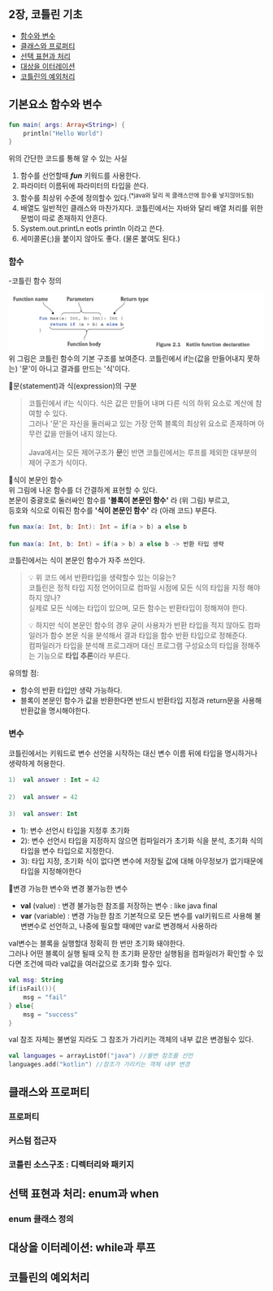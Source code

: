 ## 2장, 코틀린 기초

* [함수와 변수](#기본요소-함수와-변수)
* [클래스와 프로퍼티](#클래스와-프로퍼티)
* [선택 표현과 처리](#선택-표현과-처리-enum과-when)
* [대상을 이터레이션](#대상을-이터레이션-while과-루프)
* [코틀린의 예외처리](#코틀린의-예외처리)
## 기본요소 함수와 변수
```kotlin
fun main( args: Array<String>) {
    println("Hello World")
}
```
위의 간단한 코드를 통해 알 수 있는 사실
1. 함수를 선언할때 ***fun*** 키워드를 사용한다.
2. 파라미터 이름뒤에 파라미터의 타입을 쓴다.
3. 함수를 최상위 수준에 정의할수 있다.<sup>(*java와 달리 꼭 클래스안에 함수를 넣지않아도됨)</sup>
4. 배열도 일반적인 클래스와 마찬가지다. 코틀린에서는 자바와 달리 배열 처리를 위한 문법이 따로 존재하지 안흔다.
5. System.out.printLn eotls println 이라고 쓴다.
6. 세미콜론(;)을 붙이지 않아도 좋다. (물론 붙여도 된다.)

### 함수
-코틀린 함수 정의

![](./img/img3.png)   
위 그림은 코틀린 함수의 기본 구조를 보여준다.
코틀린에서 if는(값을 만들어내지 못하는) '문'이 아니고 결과를 만드는 '식'이다.  

📌문(statement)과 식(expression)의 구분
> 코틀린에서 if는 식이다. 식은 값은 만들어 내며 다른 식의 하위 요소로 계산에 참여할 수 있다.   
> 그러나 '문'은 자신을 둘러싸고 있는 가장 안쪽 블록의 최상위 요소로 존재하며 아무런 값을 만들어 내지 않는다. </br>  
> Java에서는 모든 제어구조가 <b>문</b>인 반면 코틀린에서는 루프를 제외한 대부분의 제어 구조가 식이다.


📌식이 본문인 함수  
위 그림에 나온 함수를 더 간결하게 표현할 수 있다.  
본문이 중괄호로 둘러싸인 함수를 **'블록이 본문인 함수'** 라 (위 그림) 부르고,   
등호와 식으로 이뤄진 함수를 **'식이 본문인 함수'** 라 (아래 코드) 부른다.
```kotlin
fun max(a: Int, b: Int): Int = if(a > b) a else b

fun max(a: Int, b: Int) = if(a > b) a else b -> 반환 타입 생략
```

코틀린에서는 식이 본문인 함수가 자주 쓰인다.
> 💡 위 코드 에서 반환타입을 생략할수 있는 이유는?  
코틀린은 정적 타입 지정 언어이므로 컴파일 시점에 모든 식의 타입을 지정 해야하지 않나?  
실제로 모든 식에는 타입이 있으며, 모든 함수는 반환타입이 정해져야 한다.  
> 
> 💡 하지만 식이 본문인 함수의 경우 굳이 사용자가 반환 타입을 적지 않아도 컴파일러가 함수 본문 식을 분석해서 결과 타입을 함수 반환 타입으로 정해준다.  
컴파일러가 타입을 분석해 프로그래머 대신 프로그램 구성요소의 타입을 정해주는 기능으로 **타입 추론**이라 부른다.  

유의할 점: 
* 함수의 반환 타입만 생략 가능하다. 
* 블록이 본문인 함수가 값을 반환한다면 반드시 반환타입 지정과 return문을 사용해 반환값을 명시해야한다.


### 변수
코틀린에서는 키워드로 변수 선언을 시작하는 대신 변수 이름 뒤에 타입을 명시하거나 생략하게 허용한다.
```kotlin
1)  val answer : Int = 42

2)  val answer = 42

3)  val answer: Int
```
* 1): 변수 선언시 타입을 지정후 초기화
* 2): 변수 선언시 타입을 지정하지 않으면 컴파일러가 초기화 식을 분석, 초기화 식의 타입을 변수 타입으로 지정한다.
* 3): 타입 지정, 초기화 식이 없다면 변수에 저장될 값에 대해 아무정보가 없기때문에 타입을 지정해야한다

📌변경 가능한 변수와 변경 불가능한 변수
* **val** (value) : 변경 불가능한 참조를 저장하는 변수 : like java final
* **var** (variable) :  변경 가능한 참조
기본적으로 모든 변수를 val키워드르 사용해 불변변수로 선언하고, 나중에 필요할 때에만 var로 변경해서 사용하라

val변수는 블록을 실행할대 정확히 한 번만 초기화 돼야한다.  
그러나 어떤 블록이 실행 될때 오직 한 초기화 문장만 실행됨을 컴파일러가 확인할 수 있다면 조건에 따라 val값을 여러값으로 초기화 할수 있다.  
```kotlin
val msg: String
if(isFail()){
    msg = "fail"
} else{
    msg = "success"
}
```
val 참조 자체는 불변일 지라도 그 참조가 가리키는 객체의 내부 값은 변경될수 있다.
```kotlin
val languages = arrayListOf("java") //불변 참조를 선언
languages.add("kotlin") //참조가 가리키는 객체 내부 변경
```
## 클래스와 프로퍼티
### 프로퍼티
### 커스텀 접근자
### 코틀린 소스구조 : 디렉터리와 패키지

## 선택 표현과 처리: enum과 when
### enum 클래스 정의

## 대상을 이터레이션: while과 루프
## 코틀린의 예외처리

